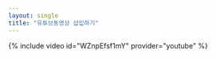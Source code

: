 ```yaml
---
layout: single
title: "유튜브동영상 삽입하기"
---
```



{% include video id="WZnpEfsf1mY" provider="youtube" %}
